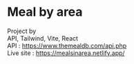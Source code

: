 # Meal by area

Project by <br/>
API, Tailwind, Vite, React
<br/>
API :
https://www.themealdb.com/api.php
<br/>
Live site : https://mealsinarea.netlify.app/
